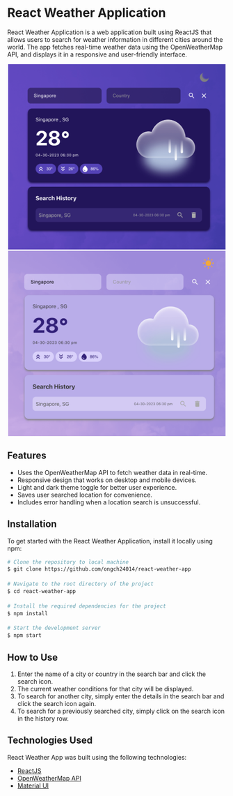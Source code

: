 # React Weather Application
React Weather Application is a web application built using ReactJS that allows users to search for weather information in different cities around the world. The app fetches real-time weather data using the OpenWeatherMap API, and displays it in a responsive and user-friendly interface.
<p align="middle">
  <img src="./src/images/screenshot_1.png" width="500" height="425"/>
  <img src="./src/images/screenshot_2.png" width="500" height="425"/>
</p>

## Features
- Uses the OpenWeatherMap API to fetch weather data in real-time.
- Responsive design that works on desktop and mobile devices.
- Light and dark theme toggle for better user experience.
- Saves user searched location for convenience.
- Includes error handling when a location search is unsuccessful.

## Installation
To get started with the React Weather Application, install it locally using npm:
```bash
# Clone the repository to local machine
$ git clone https://github.com/ongch24014/react-weather-app

# Navigate to the root directory of the project
$ cd react-weather-app

# Install the required dependencies for the project
$ npm install

# Start the development server
$ npm start
```
## How to Use
1. Enter the name of a city or country in the search bar and click the search icon. 
2. The current weather conditions for that city will be displayed.
3. To search for another city, simply enter the details in the search bar and click the search icon again.
4. To search for a previously searched city, simply click on the search icon in the history row.

## Technologies Used
React Weather App was built using the following technologies:
- [ReactJS](https://react.dev/)
- [OpenWeatherMap API](https://openweathermap.org/api)
- [Material UI](https://mui.com/)
